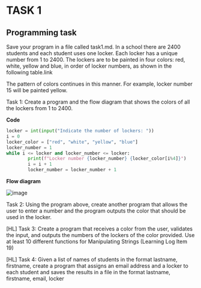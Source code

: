 # TASK 1 

## Programming task

Save your program in a file called task1.md. In a school there are 2400 students and each student uses one locker. Each locker has a unique number from 1 to 2400. The lockers are to be painted in four colors: red, white, yellow and blue, in order of locker numbers, as shown in the following table.link

The pattern of colors continues in this manner. For example, locker number 15 will be painted yellow.

Task 1: Create a program and the flow diagram that shows the colors of all the lockers from 1 to 2400.

**Code**

```.py
locker = int(input("Indicate the number of lockers: "))
i = 0
locker_color = ["red", "white", "yellow", "blue"]
locker_number = 1
while i <= locker and locker_number <= locker:
        print(f"Locker number {locker_number} {locker_color[i%4]}")
        i = i + 1
        locker_number = locker_number + 1
```
**Flow diagram**

![image](https://user-images.githubusercontent.com/111761417/189787590-e5f9991d-3c8c-44b3-b70a-a68f1fabd2a6.png)

Task 2: Using the program above, create another program that allows the user to enter a number and the program outputs the color that should be used in the locker.



[HL] Task 3: Create a program that receives a color from the user, validates the input,  and outputs the numbers of the lockers of the color provided. Use at least 10 different functions for Manipulating Strings (Learning Log Item 19)

[HL] Task 4: Given a list of names of students in the format lastname, firstname, create a program that assigns an email address and a locker to each student and saves the results in a file in the format lastname, firstname, email, locker 

